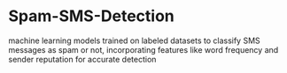 # Spam-SMS-Detection
machine learning models trained on labeled datasets to classify SMS messages as spam or not, incorporating features like word frequency and sender reputation for accurate detection
